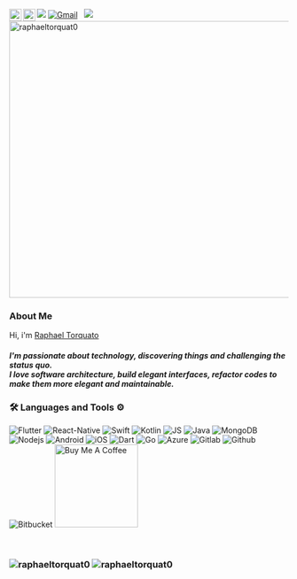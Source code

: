 
![](https://visitor-badge.glitch.me/badge?page_id=raphaeltorquat0.raphaeltorquat0)
<a href="https://discord.gg/Raphael_Torquato#9346">
  <img align="left" alt="RaphaelTorquat0 Discord" width="22px" src="https://raw.githubusercontent.com/peterthehan/peterthehan/master/assets/discord.svg" />
</a>
<a href="https://www.linkedin.com/in/raphaeltorquato/">
  <img align="left" alt="RaphaelTorqua0 LinkedIN" width="22px" src="https://raw.githubusercontent.com/peterthehan/peterthehan/master/assets/linkedin.svg" />
</a>
</a>
<a href="mailto:raphael.martini@live.com"><img alt="Gmail" src="https://img.shields.io/badge/Gmail-D14836?style=flat&logo=gmail&logoColor=white" /></a> &nbsp;
<a href="https://instagram.com/euraphaeltorquato"><img src="https://img.shields.io/badge/-@euraphaeltorquato-E4405F?style=flat&logo=Instagram&logoColor=white"/></a> &nbsp;
<br />
<a href="https://www.lowgif.com/611f42f31af0842c.html" target="_blank"><img id="editableimage2" src="https://cdn.lowgif.com/full/611f42f31af0842c-.gif" border="0" alt="raphaeltorquat0" width="1000px" height="500px"/></a>
<h3> About Me </h3>
  
Hi, i'm [Raphael Torquato](https://raphaeltorquat0.me/)  <br/> 
<h5>I'm passionate about technology, discovering things and challenging the status quo. <br/>
I love software architecture,
build elegant interfaces, 
refactor codes to make them more elegant and maintainable.</h5>

<h3> 🛠 Languages and Tools ⚙️ </h3>
<p>
  <img alt="Flutter" src="https://img.shields.io/badge/Flutter-02569B?style=for-the-badge&logo=flutter&logoColor=white" />
  <img alt="React-Native" src="https://img.shields.io/badge/React_Native-20232A?style=for-the-badge&logo=react&logoColor=61DAFB" /> 
  <img alt="Swift" src="https://img.shields.io/badge/Swift-FA7343?style=for-the-badge&logo=swift&logoColor=white" />
  <img alt="Kotlin" src="https://img.shields.io/badge/Kotlin-0095D5?&style=for-the-badge&logo=kotlin&logoColor=white" />
  <img alt="JS" src="https://img.shields.io/badge/JavaScript-F7DF1E?style=for-the-badge&logo=javascript&logoColor=black" />
  <img alt="Java" src="https://img.shields.io/badge/Java-ED8B00?style=for-the-badge&logo=java&logoColor=white" />
  <img alt="MongoDB" src="https://img.shields.io/badge/MongoDB-4EA94B?style=for-the-badge&logo=mongodb&logoColor=white" />
  <img alt="Nodejs" src="https://img.shields.io/badge/Node.js-43853D?style=for-the-badge&logo=node.js&logoColor=white" />
  <img alt="Android" src="https://img.shields.io/badge/Android-3DDC84?style=for-the-badge&logo=android&logoColor=white" />
  <img alt="iOS" src="https://img.shields.io/badge/iOS-000000?style=for-the-badge&logo=ios&logoColor=white" />
  <img alt="Dart" src="https://img.shields.io/badge/Dart-0175C2?style=for-the-badge&logo=dart&logoColor=white" />
  <img alt="Go" src="https://img.shields.io/badge/Go-00ADD8?style=for-the-badge&logo=go&logoColor=white" />
  <img alt="Azure" src="https://img.shields.io/badge/Microsoft_Azure-0089D6?style=for-the-badge&logo=microsoft-azure&logoColor=white" />
  <img alt="Gitlab" src="https://img.shields.io/badge/GitLab-330F63?style=for-the-badge&logo=gitlab&logoColor=white" />
  <img alt="Github" src="https://img.shields.io/badge/GitHub-100000?style=for-the-badge&logo=github&logoColor=white" />
  <img alt="Bitbucket" src="https://img.shields.io/badge/Bitbucket-330F63?style=for-the-badge&logo=bitbucket&logoColor=white" />
  <a href="https://www.buymeacoffee.com/raphaeltorquato" target="_blank"><img src="https://cdn.buymeacoffee.com/buttons/v2/default-red.png" alt="Buy Me A Coffee" width="150" ></a>  
</p>
<br/>
<h3>
<p align="left"> <img src="https://github-readme-stats.vercel.app/api?username=raphaeltorquat0&show_icons=true&theme=gotham" alt="raphaeltorquat0" />
<img src="https://github-readme-stats.vercel.app/api/top-langs/?username=raphaeltorquat0&theme=gotham" alt= "raphaeltorquat0"/> </h3>
<br/>






